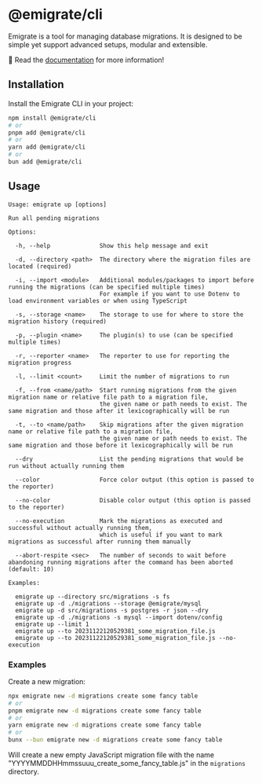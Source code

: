 # @emigrate/cli

Emigrate is a tool for managing database migrations. It is designed to be simple yet support advanced setups, modular and extensible.

📖 Read the [documentation](https://emigrate.dev) for more information!

## Installation

Install the Emigrate CLI in your project:

```bash
npm install @emigrate/cli
# or
pnpm add @emigrate/cli
# or
yarn add @emigrate/cli
# or
bun add @emigrate/cli
```

## Usage

```text
Usage: emigrate up [options]

Run all pending migrations

Options:

  -h, --help              Show this help message and exit

  -d, --directory <path>  The directory where the migration files are located (required)

  -i, --import <module>   Additional modules/packages to import before running the migrations (can be specified multiple times)
                          For example if you want to use Dotenv to load environment variables or when using TypeScript

  -s, --storage <name>    The storage to use for where to store the migration history (required)

  -p, --plugin <name>     The plugin(s) to use (can be specified multiple times)

  -r, --reporter <name>   The reporter to use for reporting the migration progress

  -l, --limit <count>     Limit the number of migrations to run

  -f, --from <name/path>  Start running migrations from the given migration name or relative file path to a migration file,
                          the given name or path needs to exist. The same migration and those after it lexicographically will be run

  -t, --to <name/path>    Skip migrations after the given migration name or relative file path to a migration file,
                          the given name or path needs to exist. The same migration and those before it lexicographically will be run

  --dry                   List the pending migrations that would be run without actually running them

  --color                 Force color output (this option is passed to the reporter)

  --no-color              Disable color output (this option is passed to the reporter)

  --no-execution          Mark the migrations as executed and successful without actually running them,
                          which is useful if you want to mark migrations as successful after running them manually

  --abort-respite <sec>   The number of seconds to wait before abandoning running migrations after the command has been aborted (default: 10)

Examples:

  emigrate up --directory src/migrations -s fs
  emigrate up -d ./migrations --storage @emigrate/mysql
  emigrate up -d src/migrations -s postgres -r json --dry
  emigrate up -d ./migrations -s mysql --import dotenv/config
  emigrate up --limit 1
  emigrate up --to 20231122120529381_some_migration_file.js
  emigrate up --to 20231122120529381_some_migration_file.js --no-execution
```

### Examples

Create a new migration:

```bash
npx emigrate new -d migrations create some fancy table
# or
pnpm emigrate new -d migrations create some fancy table
# or
yarn emigrate new -d migrations create some fancy table
# or
bunx --bun emigrate new -d migrations create some fancy table
```

Will create a new empty JavaScript migration file with the name "YYYYMMDDHHmmssuuu_create_some_fancy_table.js" in the `migrations` directory.
